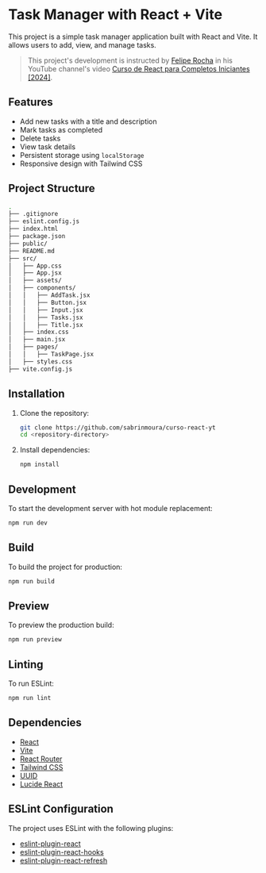 # Task Manager with React + Vite

This project is a simple task manager application built with React and Vite. It allows users to add, view, and manage tasks.

> This project's development is instructed by [Felipe Rocha](https://github.com/felipemotarocha) in his YouTube channel's video [Curso de React para Completos Iniciantes [2024]](https://www.youtube.com/watch?v=2RWsLmu8yVc&t=237s).

## Features

- Add new tasks with a title and description
- Mark tasks as completed
- Delete tasks
- View task details
- Persistent storage using `localStorage`
- Responsive design with Tailwind CSS

## Project Structure

```bash
.
├── .gitignore
├── eslint.config.js
├── index.html
├── package.json
├── public/
├── README.md
├── src/
│   ├── App.css
│   ├── App.jsx
│   ├── assets/
│   ├── components/
│   │   ├── AddTask.jsx
│   │   ├── Button.jsx
│   │   ├── Input.jsx
│   │   ├── Tasks.jsx
│   │   ├── Title.jsx
│   ├── index.css
│   ├── main.jsx
│   ├── pages/
│   │   ├── TaskPage.jsx
│   ├── styles.css
├── vite.config.js
```

## Installation

1. Clone the repository:
    ```sh
    git clone https://github.com/sabrinmoura/curso-react-yt
    cd <repository-directory>
    ```

2. Install dependencies:
    ```sh
    npm install
    ```

## Development

To start the development server with hot module replacement:

```sh
npm run dev
```

## Build

To build the project for production:

```sh
npm run build
```

## Preview

To preview the production build:

```sh
npm run preview
```

## Linting

To run ESLint:

```sh
npm run lint
```

## Dependencies

- [React](https://reactjs.org/)
- [Vite](https://vitejs.dev/)
- [React Router](https://reactrouter.com/)
- [Tailwind CSS](https://tailwindcss.com/)
- [UUID](https://www.npmjs.com/package/uuid)
- [Lucide React](https://lucide.dev/)

## ESLint Configuration

The project uses ESLint with the following plugins:

- [eslint-plugin-react](https://github.com/yannickcr/eslint-plugin-react)
- [eslint-plugin-react-hooks](https://github.com/facebook/react/tree/main/packages/eslint-plugin-react-hooks)
- [eslint-plugin-react-refresh](https://github.com/facebook/react/tree/main/packages/eslint-plugin-react-refresh)

